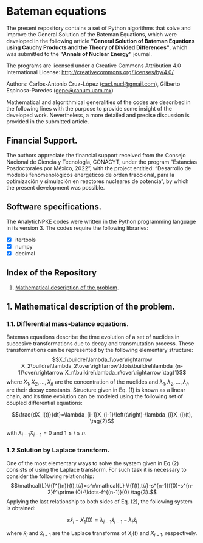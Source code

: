 # Bateman equations 
The present repository contains a set of Python algorithms that solve and improve the General Solution of the Bateman Equations, which were developed in the following article **"General Solution of Bateman Equations using Cauchy Products and the Theory of Divided Differences"**, which was submitted to the **"Annals of Nuclear Energy"** journal.

The programs are licensed under a Creative Commons Attribution 4.0 International License: http://creativecommons.org/licenses/by/4.0/

Authors: Carlos-Antonio Cruz-López (cacl.nucl@gmail.com), Gilberto Espinosa-Paredes (gepe@xanum.uam.mx)

Mathematical and algorithmical generalities of the codes are described in the following lines with the purpose to provide some insight of the developed work. Nevertheless, a more detailed and precise discussion is provided in the submitted article.

## Financial Support.
The authors appreciate the financial support received from the Consejo Nacional de Ciencia y Tecnología, CONACYT, under the program “Estancias Posdoctorales por México, 2022”, with the project entitled: “Desarrollo de modelos fenomenológicos energéticos de orden fraccional, para la optimización y simulación en reactores nucleares de potencia”, by which the present development was possible.

## Software specifications.
The AnalyticNPKE codes were written in the Python programming language in its version 3. The codes require the following libraries:

- [x] itertools
- [x] numpy
- [x] decimal
## Index of the Repository
1. [Mathematical description of the problem](https://github.com/Cruz-Lopez-Carlos-Antonio/AnalyticNPKE#1-mathematical-description-of-the-problem).

## 1. Mathematical description of the problem.
### 1.1. Differential mass-balance equations. 
Bateman equations describe the time evolution of a set of nuclides in succesive transformations due to decay and transmutation process. These transformations can be represented by the following elementary structure:
$$X_1\buildrel\lambda_1\over\rightarrow X_2\buildrel\lambda_2\over\rightarrow\ldots\buildrel\lambda_{n-1}\over\rightarrow X_n\buildrel\lambda_n\over\rightarrow \tag{1}$$
where $X_1, X_2,...,X_n$ are the concentration of the nuclides and $\lambda_1, \lambda_2, ..., \lambda_n$ are their decay constants. Structure given in Eq. (1) is known as a linear chain, and its time evolution can be modeled using the following set of coupled differential equations:

$$\frac{dX_i(t)}{dt}=\lambda_{i-1}X_{i-1}\left(t\right)-\lambda_{i}X_{i}(t), \tag{2}$$

with $\lambda_{i-1} X_{i-1}=0$ and $1\leq i\leq n$. 
### 1.2 Solution by Laplace transform. 
One of the most elementary ways to solve the system given in Eq.(2) consists of using the Laplace transform. For such task it is necessary to consider the following relationship:
$$\mathcal{L}\\{f^{(n)}(t),t\\}=s^n\mathcal{L} \\{f(t),t\\}-s^{n-1}f(0)-s^{n-2}f^\prime (0)-\ldots-f^{(n-1)}(0) \tag{3}.$$
Applying the last relationship to both sides of Eq. (2), the following system is obtained:

$$s{\widetilde{x}}_ i-X_1(0)=\lambda_{i-1}{\widetilde{x}}_{i-1}-\lambda_i{\widetilde{x}}_i \tag{4}$$

where ${\widetilde{x}}_ i$ and ${\widetilde{x}}_{i-1}$ are the Laplace transforms of $X_i(t)$ and $X _ {i-1}$, respectively. 




